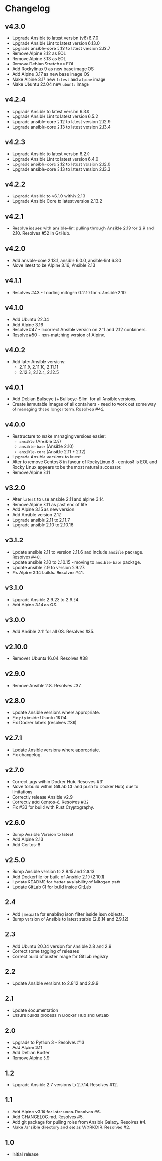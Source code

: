 # Changelog

## v4.3.0

- Upgrade Ansible to latest version (v6) 6.7.0
- Upgrade Ansible Lint to latest version 6.13.0
- Upgrade ansible-core 2.13 to latest version 2.13.7
- Remove Alpine 3.12 as EOL
- Remove Alpine 3.13 as EOL
- Remove Debian Stretch as EOL
- Add Rockylinux 9 as new base image OS
- Add Alpine 3.17 as new base image OS
- Make Alpine 3.17 new `latest` and `alpine` image
- Make Ubuntu 22.04 new `ubuntu` image

## v4.2.4

- Upgrade Ansible to latest version 6.3.0
- Upgrade Ansible Lint to latest version 6.5.2
- Upgrade ansible-core 2.12 to latest version 2.12.9
- Upgrade ansible-core 2.13 to latest version 2.13.4

## v4.2.3

- Upgrade Ansible to latest version 6.2.0
- Upgrade Ansible Lint to latest version 6.4.0
- Upgrade ansible-core 2.12 to latest version 2.12.8
- Upgrade ansible-core 2.13 to latest version 2.13.3

## v4.2.2

- Upgrade Ansible to v6.1.0 within 2.13
- Upgrade Ansible Core to latest version 2.13.2

## v4.2.1

- Resolve issues with ansible-lint pulling through Ansible 2.13 for 2.9 and 2.10. Resolves #52 in GitHub.

## v4.2.0

- Add ansible-core 2.13.1, ansible 6.0.0, ansible-lint 6.3.0
- Move latest to be Alpine 3.16, Ansible 2.13

## v4.1.1

- Resolves #43 - Loading mitogen 0.2.10 for < Ansible 2.10

## v4.1.0

- Add Ubuntu 22.04
- Add Alpine 3.16
- Resolve #47 - Incorrect Ansible version on 2.11 and 2.12 containers.
- Resolve #50 - non-matching version of Alpine.

## v4.0.2

- Add later Ansible versions:
  - 2.11.9, 2.11.10, 2.11.11
  - 2.12.3, 2.12.4, 2.12.5

## v4.0.1

- Add Debian Bullseye (+ Bullseye-Slim) for all Ansible versions.
- Create immutable images of all containers - need to work out some way of managing these longer term. Resolves #42.

## v4.0.0

- Restructure to make managing versions easier:
  - `ansible` (Ansible 2.9)
  - `ansible-base` (Ansible 2.10)
  - `ansible-core` (Ansible 2.11 + 2.12)
- Upgrade Ansible versions to latest.
- Alter to remove Centos 8 in favour of RockyLinux 8 - centos8 is EOL and Rocky Linux appears to be the most natural successor.
- Remove Alpine 3.11

## v3.2.0

- Alter `latest` to use ansible 2.11 and alpine 3.14.
- Remove Alpine 3.11 as past end of life
- Add Alpine 3.15 as new version
- Add Ansible version 2.12
- Upgrade ansible 2.11 to 2.11.7
- Upgrade ansible 2.10 to 2.10.16

## v3.1.2

- Update ansible 2.11 to version 2.11.6 and include `ansible` package. Resolves #40.
- Update ansible 2.10 to 2.10.15 - moving to `ansible-base` package.
- Update ansible 2.9 to version 2.9.27.
- Fix Alpine 3.14 builds. Resolves #41.

## v3.1.0

- Upgrade Ansible 2.9.23 to 2.9.24.
- Add Alpine 3.14 as OS.

## v3.0.0

- Add Ansible 2.11 for all OS. Resolves #35.

## v2.10.0

- Removes Ubuntu 16.04. Resolves #38.

## v2.9.0

- Remove Ansible 2.8. Resolves #37.

## v2.8.0

- Update Ansible versions where appropriate.
- Fix `pip` inside Ubuntu 16.04
- Fix Docker labels (resolves #36)

## v2.7.1

- Update Ansible versions where appropriate.
- Fix changelog.

## v2.7.0

- Correct tags within Docker Hub. Resolves #31
- Move to build within GitLab CI (and push to Docker Hub) due to limitations
- Correctly release Ansible v2.9
- Correctly add Centos-8. Resolves #32
- Fix #33 for build with Rust Cryptography.

## v2.6.0

- Bump Ansible Version to latest
- Add Alpine 2.13
- Add Centos-8

## v2.5.0

- Bump Ansible version to 2.8.15 and 2.9.13
- Add Dockerfile for build of Ansible 2.10 (2.10.1)
- Update README for better availability of Mitogen path
- Update GitLab CI for build inside GitLab

## 2.4

- Add `jmespath` for enabling json_filter inside json objects.
- Bump version of Ansible to latest stable (2.8.14 and 2.9.12)

## 2.3

- Add Ubuntu 20.04 version for Ansible 2.8 and 2.9
- Correct some tagging of releases
- Correct build of buster image for GitLab registry

## 2.2

- Update Ansible versions to 2.8.12 and 2.9.9

## 2.1

- Update documentation
- Ensure builds process in Docker Hub and GitLab

## 2.0

- Upgrade to Python 3 - Resolves #13
- Add Alpine 3.11
- Add Debian Buster
- Remove Alpine 3.9

## 1.2

- Upgrade Ansible 2.7 versions to 2.7.14. Resolves #12.

## 1.1

- Add Alpine v3.10 for later uses. Resolves #6.
- Add CHANGELOG.md. Resolves #5.
- Add git package for pulling roles from Ansible Galaxy. Resolves #4.
- Make /ansible directory and set as WORKDIR. Resolves #2.

## 1.0

- Initial release
